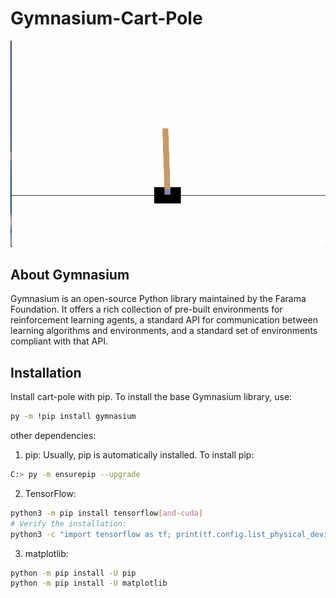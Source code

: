 # Gymnasium-Cart-Pole
![Alt Text](cart-pole.gif)
## About Gymnasium
Gymnasium is an open-source Python library maintained by the Farama Foundation. It offers a rich collection of pre-built environments for reinforcement learning agents, a standard API for communication between learning algorithms and environments, and a standard set of environments compliant with that API. 

## Installation

Install cart-pole with pip. To install the base Gymnasium library, use:

```bash
py -m !pip install gymnasium
```
other dependencies:
1) pip: Usually, pip is automatically installed. To install pip:
```bash
C:> py -m ensurepip --upgrade
```
2) TensorFlow:
```bash
python3 -m pip install tensorflow[and-cuda]
# Verify the installation:
python3 -c "import tensorflow as tf; print(tf.config.list_physical_devices('GPU'))"
```
3) matplotlib:
```bash
python -m pip install -U pip
python -m pip install -U matplotlib
```  



